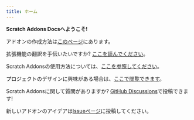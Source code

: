 ```yaml
---
title: ホーム
---
```

**Scratch Addons Docsへようこそ!**

アドオンの作成方法は[このページ](develop/getting-started/creating-an-addon)にあります。

拡張機能の翻訳を手伝いたいですか? [ここを読んでください](localization/joining-the-localization-team)。

Scratch Addonsの使用方法については、[ここを参照してください](getting-started/quick-start)。

プロジェクトのデザインに興味がある場合は、[ここで閲覧できます](reference/design)。

Scratch Addonsに関して質問がありますか? [GitHub Discussions](https://github.com/ScratchAddons/ScratchAddons/discussions)で投稿できます!

新しいアドオンのアイデアは[Issueページ](https://github.com/ScratchAddons/ScratchAddons/issues)に投稿してください。